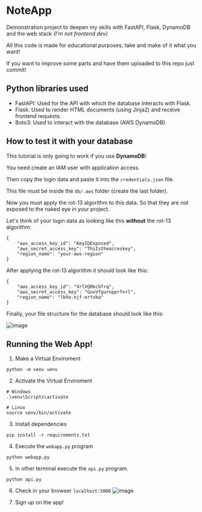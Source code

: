 
# NoteApp

Demonstration project to deepen my skills with FastAPI, Flask, DynamoDB and the web stack *(I'm not frontend dev)*

All this code is made for educational purposes, take and make of it what you want!

If you want to improve some parts and have them uploaded to this repo just commit!

## Python libraries used
* FastAPI: Used for the API with which the database interacts with Flask.
* Flask: Used to render HTML documents (using Jinja2) and receive frontend requests.
* Boto3: Used to interact with the database (AWS DynamoDB).

## How to test it with your database
This tutorial is only going to work if you use **DynamoDB**!

You need create an IAM user with application access.

Then copy the login data and paste it into the `credentials.json` file. 

This file must be inside the `db/.aws` folder (create the last folder).

Now you must apply the rot-13 algorithm to this data. So that they are not exposed to the naked eye in your project.


Let's think of your login data as looking like this **without** the rot-13 algorithm:
```
{
    "aws_access_key_id": "KeyIDExposed",
    "aws_secret_access_key": "ThiIstheacceskey",
    "region_name": "your-aws-region"
}

```
After applying the rot-13 algorithm it should look like this:
```
{
    "aws_access_key_id": "XrlVQRkcbfrq",
    "aws_secret_access_key": "GuvVfgurnpprfxrl",
    "region_name": "lbhe-njf-ertvba"
}

```
Finally, your file structure for the database should look like this:

![image](https://s3.us-west-2.amazonaws.com/aleph-content/photos/435/81ad17f7-d0a5-4bbc-8d3e-9ee6982d9bbe)

## Running the Web App!
1. Make a Virtual Enviroment
```
python -m venv venv
```
2. Activate the Virtual Enviroment
```
# Windows
.\venv\Scripts\activate

# Linux
source venv/bin/activate
```
3. Install dependencies
```
pip install -r requirements.txt
```
4. Execute the `webapp.py` program
```
python webapp.py
```
5. In other terminal execute the `api.py` program.
```
python api.py
```
6. Check in your browser `localhost:5000`
![image](https://s3.us-west-2.amazonaws.com/aleph-content/photos/435/9efd25bf-fdf1-4daa-a81e-b0b038e12776)

7. Sign up on the app!